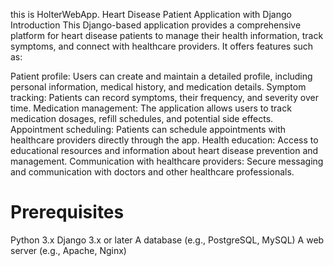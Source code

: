 this is HolterWebApp.
Heart Disease Patient Application with Django
Introduction
This Django-based application provides a comprehensive platform for heart disease patients to manage their health information, track symptoms, and connect with healthcare providers. It offers features such as:

Patient profile: Users can create and maintain a detailed profile, including personal information, medical history, and medication details.
Symptom tracking: Patients can record symptoms, their frequency, and severity over time.
Medication management: The application allows users to track medication dosages, refill schedules, and potential side effects.
Appointment scheduling: Patients can schedule appointments with healthcare providers directly through the app.
Health education: Access to educational resources and information about heart disease prevention and management.
Communication with healthcare providers: Secure messaging and communication with doctors and other healthcare professionals.

# Prerequisites
Python 3.x
Django 3.x or later
A database (e.g., PostgreSQL, MySQL)
A web server (e.g., Apache, Nginx)
